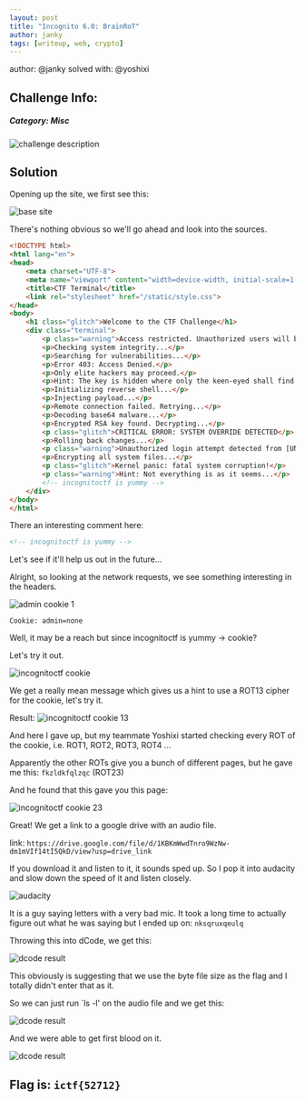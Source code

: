 ```yaml
---
layout: post
title: "Incognito 6.0: BrainRoT"
author: janky
tags: [writeup, web, crypto]
---
```



author: @janky
solved with: @yoshixi
## **Challenge Info:**
##### Category: Misc
![challenge description](../assets/images/incognito6brainr0t/challdesc.png)

## Solution

Opening up the site, we first see this:

![base site](../assets/images/incognito6brainr0t/normsite.png)

There's nothing obvious so we'll go ahead and look into the sources.

```html
<!DOCTYPE html>
<html lang="en">
<head>
    <meta charset="UTF-8">
    <meta name="viewport" content="width=device-width, initial-scale=1.0">
    <title>CTF Terminal</title>
    <link rel="stylesheet" href="/static/style.css">
</head>
<body>
    <h1 class="glitch">Welcome to the CTF Challenge</h1>
    <div class="terminal">
        <p class="warning">Access restricted. Unauthorized users will be traced.</p>
        <p>Checking system integrity...</p>
        <p>Searching for vulnerabilities...</p>
        <p>Error 403: Access Denied.</p>
        <p>Only elite hackers may proceed.</p>
        <p>Hint: The key is hidden where only the keen-eyed shall find.</p>
        <p>Initializing reverse shell...</p>
        <p>Injecting payload...</p>
        <p>Remote connection failed. Retrying...</p>
        <p>Decoding base64 malware...</p>
        <p>Encrypted RSA key found. Decrypting...</p>
        <p class="glitch">CRITICAL ERROR: SYSTEM OVERRIDE DETECTED</p>
        <p>Rolling back changes...</p>
        <p class="warning">Unauthorized login attempt detected from [UNKNOWN IP]</p>
        <p>Encrypting all system files...</p>
        <p class="glitch">Kernel panic: fatal system corruption!</p>
        <p class="warning">Hint: Not everything is as it seems...</p>
        <!-- incognitoctf is yummy -->
    </div>
</body>
</html>
```


There an interesting comment here:
```html
<!-- incognitoctf is yummy -->
```

Let's see if it'll help us out in the future...

Alright, so looking at the network requests, we see something interesting in the headers.

![admin cookie 1](../assets/images/incognito6brainr0t/admincookie1.png)

```https
Cookie: admin=none
```

Well, it may be a reach but since incognitoctf is yummy -> cookie?

Let's try it out.

![incognitoctf cookie](../assets/images/incognito6brainr0t/meanmessage.png)

We get a really mean message which gives us a hint to use a ROT13 cipher for the cookie, let's try it.

Result:
![incognitoctf cookie 13](../assets/images/incognito6brainr0t/shifted13.png)

And here I gave up, but my teammate Yoshixi started checking every ROT of the cookie, i.e. ROT1, ROT2, ROT3, ROT4 ...

Apparently the other ROTs give you a bunch of different pages, but he gave me this:
`fkzldkfqlzqc` (ROT23)

And he found that this gave you this page:

![incognitoctf cookie 23](../assets/images/incognito6brainr0t/accessgranted.png)

Great! We get a link to a google drive with an audio file.

link: `https://drive.google.com/file/d/1KBKmWwdTnro9WzNw-dm1mVIf14tI5QkD/view?usp=drive_link`

If you download it and listen to it, it sounds sped up. So I pop it into audacity and slow down the speed of it and listen closely. 

![audacity](../assets/images/incognito6brainr0t/audacity.png)

It is a guy saying letters with a very bad mic. It took a long time to actually figure out what he was saying but I ended up on: `nksqruxqeulq`

Throwing this into dCode, we get this:

![dcode result](../assets/images/incognito6brainr0t/dcode.png)

This obviously is suggesting that we use the byte file size as the flag and I totally didn't enter that as it.

So we can just run `ls -l' on the audio file and we get this:

![dcode result](../assets/images/incognito6brainr0t/size.png)

And we were able to get first blood on it.

![dcode result](../assets/images/incognito6brainr0t/firstblood.png)


## Flag is: `ictf{52712}`